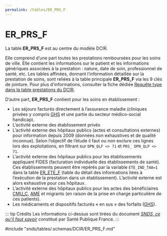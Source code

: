 ```yaml
---
permalink: /tables/ER_PRS_F
---
```

# ER\_PRS\_F
<!-- SPDX-License-Identifier: MPL-2.0 -->
La table **ER_PRS_F** est au centre du modèle DCIR. 

Elle comprend d’une part toutes les prestations remboursées pour les soins de ville. Elle contient les informations sur le patient et les informations génériques associées à la prestation : nature, date de soin, professionnel de santé, etc. Les tables affinées, donnant l’information détaillée sur la prestation de soins, sont reliées à la table principale **ER_PRS_F** via les 9 clés de jointure. Pour plus d'informations, consulter la fiche dédiée [Requête type dans la table prestations du DCIR](https://documentation-snds.health-data-hub.fr/fiches/sas_prestation_dcir.html#requete-type-dans-la-table-prestations-du-dcir).

D’autre part, **ER_PRS_F** contient pour les soins en établissement :
- Les séjours facturés directement à l’assurance maladie (cliniques privées y compris [GHS](https://documentation-snds.health-data-hub.fr/glossaire/GHS.html) et une partie du secteur médico-social handicap).
- L’activité externe des établissement privés
- L’activité externe des hôpitaux publics (actes et consultations externes) pour information depuis 2009 (données non exhaustives et de qualité inconnue). Selon l’objectif de l’étude il faut ou non exclure ces lignes lors des exploitations, en filtrant sur `DPN_QLF <> 71` et `PRS_ DPN_QLP <> 71`. 
- L’activité externe des hôpitaux publics pour les établissements appliquant FIDES (facturation individuelle des établissements de santé). Ces établissements peuvent être repérés par la variable `ETE_IND_TAA=1` dans la table [ER_ETE_F](https://documentation-snds.health-data-hub.fr/tables/er_ete_f/) (table du détail des informations liées à l’exécution de la prestation dans un établissement). L’activité externe est alors exhaustive pour ces hôpitaux.
- L’activité externe des hôpitaux publics pour les actes des bénéficiaires [CMU_C](https://documentation-snds.health-data-hub.fr/glossaire/cmuc.html), [AME](https://documentation-snds.health-data-hub.fr/glossaire/ame.html) et migrants (en raison de la prise en charge particulière de ces patients). 
- Les médicaments et dispositifs facturés « en sus » des forfaits ([GHS](https://documentation-snds.health-data-hub.fr/glossaire/GHS.html)).

::: tip Crédits
Les informations ci-dessus sont tirées du document [*SNDS, ce qu'il faut savoir*](/snds/formation_snds/Sante_publique_France.md) constitué par Santé Publique France.
:::

<!-- ATTENTION : Ne pas supprimer ou modifier la ligne ci-dessous -->
#include "snds/tables/.schemas/DCIR/ER_PRS_F.md"
<!-- ATTENTION : Ne pas supprimer ou modifier la ligne ci-dessus -->
